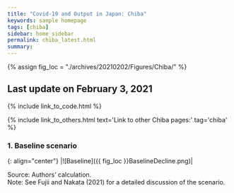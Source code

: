 ```yaml
---
title: "Covid-19 and Output in Japan: Chiba"
keywords: sample homepage
tags: [chiba]
sidebar: home_sidebar
permalink: chiba_latest.html
summary:
---
```


{% assign fig_loc = "./archives/20210202/Figures/Chiba/" %}

## Last update on February 3, 2021

{% include link_to_code.html %}

{% include link_to_others.html text='Link to other Chiba pages:' tag='chiba' %}

### 1. Baseline scenario

{: align="center"}
|![Baseline]({{ fig_loc }}BaselineDecline.png)|

Source: Authors’ calculation.<br>
Note:	See Fujii and Nakata (2021) for a detailed discussion of the scenario.

